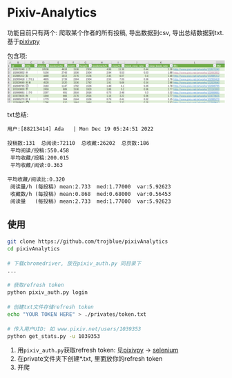 # Pixiv-Analytics

功能目前只有两个: 爬取某个作者的所有投稿, 导出数据到csv, 导出总结数据到txt. 基于[pixivpy](https://github.com/upbit/pixivpy)

包含项:
![img_1.png](img_1.png)

txt总结:
```
用户:[88213414] Ada   | Mon Dec 19 05:24:51 2022 

投稿数:131  总阅读:72110  总收藏:26202  总页数:186
 平均阅读/投稿:550.458
 平均收藏/投稿:200.015
 平均收藏/阅读:0.363
 
平均收藏/阅读比:0.320
 阅读量/h (每投稿) mean:2.733  med:1.77000  var:5.92623 
 收藏数/h (每投稿) mean:0.868  med:0.68000  var:0.56453
 阅读量   (每投稿) mean:2.733  med:1.77000  var:5.92623
```
## 使用
```bash
git clone https://github.com/trojblue/pixivAnalytics
cd pixivAnalytics

# 下载chromedriver, 放在pixiv_auth.py 同目录下
...

# 获取refresh token
python pixiv_auth.py login

# 创建txt文件存储refresh token
echo "YOUR TOKEN HERE" > ./privates/token.txt

# 传入用户UID: 如 www.pixiv.net/users/1039353
python get_stats.py -u 1039353
```

1. 用`pixiv_auth.py`获取refresh token: 见[pixivpy](https://github.com/upbit/pixivpy) →  [selenium](https://gist.github.com/upbit/6edda27cb1644e94183291109b8a5fde)
2. 在private文件夹下创建*.txt, 里面放你的refresh token
3. 开爬